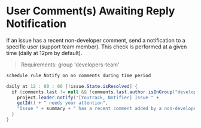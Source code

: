 User Comment(s) Awaiting Reply Notification  
====================
If an issue has a recent non-developer comment, send a notification to a specific user (support team member). This check is performed at a given time (daily at 12pm by default).

>Requirements: group 'developers-team'

```java
schedule rule Notify on no comments during time period

daily at 12 : 00 : 00 [!issue.State.isResolved] {
  if (comments.last != null && !comments.last.author.isInGroup("developers-team")) {
    project.leader.notify("[Youtrack, Notifier] Issue " +
    getId() + " needs your attention",
    "Issue " + summary + " has a recent comment added by a non-developer.");
  }
}
```
